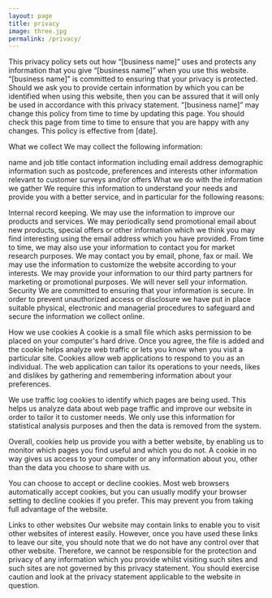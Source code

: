 ```yaml
---
layout: page
title: privacy
image: three.jpg
permalink: /privacy/
---
```


This privacy policy sets out how “[business name]” uses and protects any information that you give “[business name]” when you use this website.
“[business name]” is committed to ensuring that your privacy is protected. Should we ask you to provide certain information by which you can be identified when using this website, then you can be assured that it will only be used in accordance with this privacy statement.
“[business name]” may change this policy from time to time by updating this page. You should check this page from time to time to ensure that you are happy with any changes. This policy is effective from [date].

What we collect 
We may collect the following information:

name and job title
contact information including email address
demographic information such as postcode, preferences and interests
other information relevant to customer surveys and/or offers
What we do with the information we gather
We require this information to understand your needs and provide you with a better service, and in particular for the following reasons:

Internal record keeping.
We may use the information to improve our products and services.
We may periodically send promotional email about new products, special offers or other information which we think you may find interesting using the email address which you have provided. 
From time to time, we may also use your information to contact you for market research purposes. We may contact you by email, phone, fax or mail.
We may use the information to customize the website according to your interests.
We may provide your information to our third party partners for marketing or promotional purposes.
We will never sell your information.
Security 
We are committed to ensuring that your information is secure. In order to prevent unauthorized access or disclosure we have put in place suitable physical, electronic and managerial procedures to safeguard and secure the information we collect online.

How we use cookies 
A cookie is a small file which asks permission to be placed on your computer's hard drive. Once you agree, the file is added and the cookie helps analyze web traffic or lets you know when you visit a particular site. Cookies allow web applications to respond to you as an individual. The web application can tailor its operations to your needs, likes and dislikes by gathering and remembering information about your preferences. 

We use traffic log cookies to identify which pages are being used. This helps us analyze data about web page traffic and improve our website in order to tailor it to customer needs. We only use this information for statistical analysis purposes and then the data is removed from the system. 

Overall, cookies help us provide you with a better website, by enabling us to monitor which pages you find useful and which you do not. A cookie in no way gives us access to your computer or any information about you, other than the data you choose to share with us. 

You can choose to accept or decline cookies. Most web browsers automatically accept cookies, but you can usually modify your browser setting to decline cookies if you prefer. This may prevent you from taking full advantage of the website.

Links to other websites
Our website may contain links to enable you to visit other websites of interest easily. However, once you have used these links to leave our site, you should note that we do not have any control over that other website. Therefore, we cannot be responsible for the protection and privacy of any information which you provide whilst visiting such sites and such sites are not governed by this privacy statement. You should exercise caution and look at the privacy statement applicable to the website in question.
 